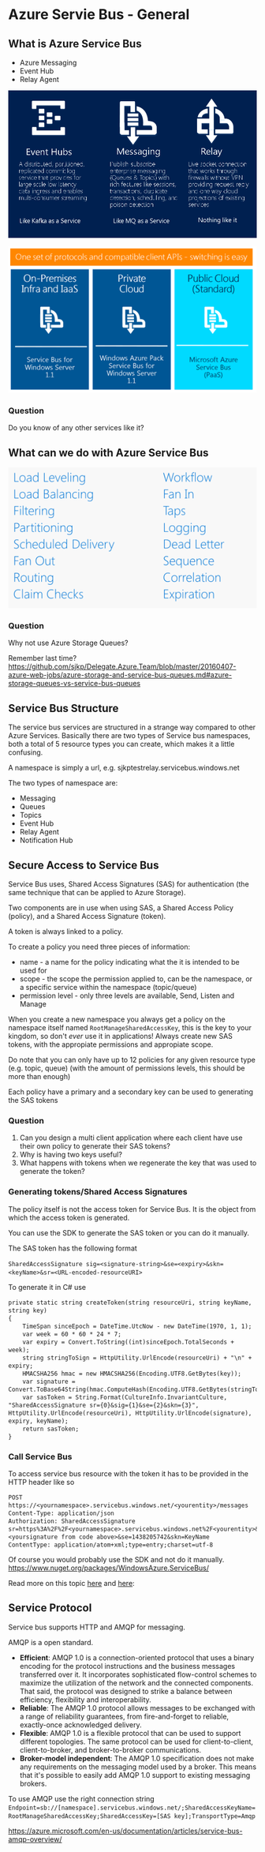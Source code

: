 # Azure Servie Bus - General

## What is Azure Service Bus
* Azure Messaging 
* Event Hub
* Relay Agent

![What Is Service Bus](what-is-service-bus.png)

![Service Bus Hosting Platforms](Service-bus-hosting-platforms.png)

### Question
Do you know of any other services like it? 

## What can we do with Azure Service Bus
![What Can Service Bus Be Used For](what-can-service-bus-be-used-for.png)

### Question
Why not use Azure Storage Queues? 

Remember last time?
https://github.com/sjkp/Delegate.Azure.Team/blob/master/20160407-azure-web-jobs/azure-storage-and-service-bus-queues.md#azure-storage-queues-vs-service-bus-queues 

## Service Bus Structure

The service bus services are structured in a strange way compared to other Azure Services. Basically there are two types of Service bus namespaces, both a total of 5 resource types you can create, which makes it a little confusing. 

A namespace is simply a url, e.g. sjkptestrelay.servicebus.windows.net 

The two types of namespace are:

* Messaging
 * Queues
 * Topics
 * Event Hub
 * Relay Agent
* Notification Hub


## Secure Access to Service Bus 
Service Bus uses, Shared Access Signatures (SAS) for authentication (the same technique that can be applied to Azure Storage). 

Two components are in use when using SAS, a Shared Access Policy (policy), and a Shared Access Signature (token). 

A token is always linked to a policy. 

To create a policy you need three pieces of information: 

* name - a name for the policy indicating what the it is intended to be used for
* scope - the scope the permission applied to, can be the namespace, or a specific service within the namespace (topic/queue)
* permission level - only three levels are available, Send, Listen and Manage

When you create a new namespace you always get a policy on the namespace itself named `RootManageSharedAccessKey`, this is the key to your kingdom, so don't *ever* use it in applications! Always create new SAS tokens, with the appropiate permissions and appropiate scope. 

Do note that you can only have up to 12 policies for any given resource type (e.g. topic, queue) (with the amount of permissions levels, this should be more than enough)

Each policy have a primary and a secondary key can be used to generating the SAS tokens

### Question 
1. Can you design a multi client application where each client have use their own policy to generate their SAS tokens? 
2. Why is having two keys useful? 
3. What happens with tokens when we regenerate the key that was used to generate the token? 



### Generating tokens/Shared Access Signatures
The policy itself is not the access token for Service Bus. It is the object from which the access token is generated. 

You can use the SDK to generate the SAS token or you can do it manually. 

The SAS token has the following format 

`SharedAccessSignature sig=<signature-string>&se=<expiry>&skn=<keyName>&sr=<URL-encoded-resourceURI>`

To generate it in C# use

```CSharp
private static string createToken(string resourceUri, string keyName, string key)
{
    TimeSpan sinceEpoch = DateTime.UtcNow - new DateTime(1970, 1, 1);
    var week = 60 * 60 * 24 * 7;
    var expiry = Convert.ToString((int)sinceEpoch.TotalSeconds + week);
    string stringToSign = HttpUtility.UrlEncode(resourceUri) + "\n" + expiry;
    HMACSHA256 hmac = new HMACSHA256(Encoding.UTF8.GetBytes(key));
    var signature = Convert.ToBase64String(hmac.ComputeHash(Encoding.UTF8.GetBytes(stringToSign)));
    var sasToken = String.Format(CultureInfo.InvariantCulture, "SharedAccessSignature sr={0}&sig={1}&se={2}&skn={3}", HttpUtility.UrlEncode(resourceUri), HttpUtility.UrlEncode(signature), expiry, keyName);
    return sasToken;
}
```

### Call Service Bus

To access service bus resource with the token it has to be provided in the HTTP header like so

```
POST https://<yournamespace>.servicebus.windows.net/<yourentity>/messages
Content-Type: application/json
Authorization: SharedAccessSignature sr=https%3A%2F%2F<yournamespace>.servicebus.windows.net%2F<yourentity>&sig=<yoursignature from code above>&se=1438205742&skn=KeyName
ContentType: application/atom+xml;type=entry;charset=utf-8
```

Of course you would probably use the SDK and not do it manually. https://www.nuget.org/packages/WindowsAzure.ServiceBus/

Read more on this topic [here](https://azure.microsoft.com/en-us/documentation/articles/service-bus-sas-overview/) and [here](https://azure.microsoft.com/en-us/documentation/articles/service-bus-shared-access-signature-authentication/):
    

## Service Protocol
Service bus supports HTTP and AMQP for messaging. 

AMQP is a open standard. 

*    **Efficient**: AMQP 1.0 is a connection-oriented protocol that uses a binary encoding for the protocol instructions and the business messages transferred over it. It incorporates sophisticated flow-control schemes to maximize the utilization of the network and the connected components. That said, the protocol was designed to strike a balance between efficiency, flexibility and interoperability.
*    **Reliable**: The AMQP 1.0 protocol allows messages to be exchanged with a range of reliability guarantees, from fire-and-forget to reliable, exactly-once acknowledged delivery.
*    **Flexible**: AMQP 1.0 is a flexible protocol that can be used to support different topologies. The same protocol can be used for client-to-client, client-to-broker, and broker-to-broker communications.
*    **Broker-model independent**: The AMQP 1.0 specification does not make any requirements on the messaging model used by a broker. This means that it's possible to easily add AMQP 1.0 support to existing messaging brokers.

To use AMQP use the right connection string
`
Endpoint=sb://[namespace].servicebus.windows.net/;SharedAccessKeyName=RootManageSharedAccessKey;SharedAccessKey=[SAS key];TransportType=Amqp
`


https://azure.microsoft.com/en-us/documentation/articles/service-bus-amqp-overview/